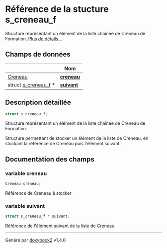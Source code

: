 # Référence de la stucture s_creneau_f

Structure représentant un élément de la liste chaînée de Creneau de Formation.  [Plus de détails...](#description-détaillée)

## Champs de données

|                | Nom           |
| -------------- | -------------- |
| [Creneau](/Files/creneau_8h.md#typedef-creneau) | **[creneau](/Classes/structs__creneau__f.md#variable-creneau)**  |
| struct [s_creneau_f](/Classes/structs__creneau__f.md) * | **[suivant](/Classes/structs__creneau__f.md#variable-suivant)**  |

## Description détaillée

```c
struct s_creneau_f;
```

Structure représentant un élément de la liste chaînée de Creneau de Formation.

Structure permettant de stocker un élément de la liste de Creneau, en stockant la référence de Creneau puis l'élément suivant.

## Documentation des champs

### variable creneau

```c
Creneau creneau;
```

Référence de Creneau à stocker

### variable suivant

```c
struct s_creneau_f * suivant;
```

Référence de l'élément suivant de la liste de Creneau

---

Généré par [doxybook2](https://github.com/matusnovak/doxybook2) v1.4.0
